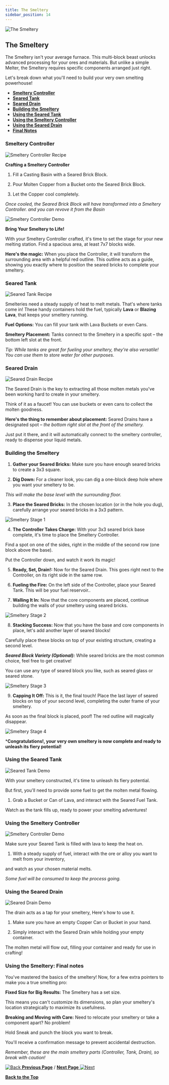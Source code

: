 ```yaml
---
title: The Smeltery
sidebar_position: 14
---
```


![The Smeltery](../_assets/images/tinkers-smeltery.png)

## The Smeltery

The Smeltery isn't your average furnace. This multi-block beast unlocks advanced processing for your ores and materials. But unlike a simple Melter, the Smeltery requires specific components arranged just right. 

Let's break down what you'll need to build your very own smelting powerhouse!

- [**Smeltery Controller**](./the_smeltery.md#smeltery-controller)
- [**Seared Tank**](./the_smeltery.md#seared-tank)
- [**Seared Drain**](./the_smeltery.md#seared-drain)
- [**Building the Smeltery**](./the_smeltery.md#building-the-smeltery)
- [**Using the Seared Tank**](./the_smeltery.md#using-the-seared-tank)
- [**Using the Smeltery Controller**](./the_smeltery.md#using-the-smeltery-controller)
- [**Using the Seared Drain**](./the_smeltery.md#using-the-seared-drain)
- [**Final Notes**](./the_smeltery.md#using-the-smeltery-final-notes)

### Smeltery Controller

![Smeltery Controller Recipe](../_assets/images/tinkers-smeltery_controller_recipe.png)

**Crafting a Smeltery Controller**

1. Fill a Casting Basin with a Seared Brick Block.

2. Pour Molten Copper from a Bucket onto the Seared Brick Block.  

3. Let the Copper cool completely.  

*Once cooled, the Seared Brick Block will have transformed into a Smeltery Controller. and you can revove it from the Basin*

![Smeltery Controller Demo](../_assets/images/tinkers-smeltery_controller_demo.png)

**Bring Your Smeltery to Life!**

With your Smeltery Controller crafted, it's time to set the stage for your new melting station. Find a spacious area, at least 7x7 blocks wide.

**Here's the magic:** When you place the Controller, it will transform the surrounding area with a helpful red outline. This outline acts as a guide, showing you exactly where to position the seared bricks to complete your smeltery.

### Seared Tank

![Seared Tank Recipe](../_assets/images/tinkers-seared_tank_recipe.png)

Smelteries need a steady supply of heat to melt metals. That's where tanks come in! These handy containers hold the fuel, typically **Lava** or **Blazing Lava**, that keeps your smeltery running.

**Fuel Options:** You can fill your tank with Lava Buckets or even Cans.

**Smeltery Placement:** Tanks connect to the Smeltery in a specific spot – the bottom left slot at the front.

*Tip: While tanks are great for fueling your smeltery, they're also versatile! You can use them to store water for other purposes.*

### Seared Drain

![Seared Drain Recipe](../_assets/images/tinkers-seared_Drain_recipe.png)

The Seared Drain is the key to extracting all those molten metals you've been working hard to create in your smeltery.

Think of it as a faucet!  You can use buckets or even cans to collect the molten goodness.

**Here's the thing to remember about placement:** Seared Drains have a designated spot – *the bottom right slot at the front of the smeltery.* 

Just put it there, and it will automatically connect to the smeltery controller, ready to dispense your liquid metals.

### Building the Smeltery

1. **Gather your Seared Bricks:** Make sure you have enough seared bricks to create a 3x3 square.

2. **Dig Down:** For a cleaner look, you can dig a one-block deep hole where you want your smeltery to be.

*This will make the base level with the surrounding floor.*

3. **Place the Seared Bricks:** In the chosen location (or in the hole you dug), carefully arrange your seared bricks in a 3x3 pattern.

![Smeltery Stage 1](../_assets/images/tinkers-smeltery_stage_1.png)

4. **The Controller Takes Charge:** With your 3x3 seared brick base complete, it's time to place the Smeltery Controller. 

Find a spot on one of the sides, right in the middle of the second row (one block above the base). 

Put the Controller down, and watch it work its magic!

5. **Ready, Set, Drain!:** Now for the Seared Drain. This goes right next to the Controller, on its right side in the same row.

6. **Fueling the Fire:** On the left side of the Controller, place your Seared Tank. This will be your fuel reservoir..

7. **Walling It In:** Now that the core components are placed, continue building the walls of your smeltery using seared bricks. 

![Smeltery Stage 2](../_assets/images/tinkers-smeltery_stage_2.png)

8. **Stacking Success:** Now that you have the base and core components in place, let's add another layer of seared blocks! 

Carefully place these blocks on top of your existing structure, creating a second level.

***Seared Block Variety (Optional):*** While seared bricks are the most common choice, feel free to get creative! 

You can use any type of seared block you like, such as seared glass or seared stone.

![Smeltery Stage 3](../_assets/images/tinkers-smeltery_stage_3.png)

9. **Capping It Off:** This is it, the final touch! Place the last layer of seared blocks on top of your second level, completing the outer frame of your smeltery.

As soon as the final block is placed, poof!  The red outline will magically disappear. 

![Smeltery Stage 4](../_assets/images/tinkers-smeltery_stage_4.png)

***Congratulations!, your very own smeltery is now complete and ready to unleash its fiery potential!**

### Using the Seared Tank

![Seared Tank Demo](../_assets/images/tinkers-seared_tank_demo.png)

With your smeltery constructed, it's time to unleash its fiery potential. 

But first, you'll need to provide some fuel to get the molten metal flowing.

1. Grab a Bucket or Can of Lava, and interact with the Seared Fuel Tank. 

Watch as the tank fills up, ready to power your smelting adventures!

### Using the Smeltery Controller

![Smeltery Controller Demo](../_assets/images/tinkers-smeltery_controller_demo2.png)

Make sure your Seared Tank is filled with lava to keep the heat on.

1. With a steady supply of fuel, interact with the ore or alloy you want to melt from your inventory, 

and watch as your chosen material melts. 

*Some fuel will be consumed to keep the process going.*

### Using the Seared Drain

![Seared Drain Demo](../_assets/images/tinkers-seared_drain_demo.png)

The drain acts as a tap for your smeltery, Here's how to use it.

1. Make sure you have an empty Copper Can or Bucket in your hand.

2. Simply interact with the Seared Drain while holding your empty container. 

The molten metal will flow out, filling your container and ready for use in crafting!

### Using the Smeltery: Final notes

You've mastered the basics of the smeltery! Now, for a few extra pointers to make you a true smelting pro:

**Fixed Size for Big Results:** The Smeltery has a set size. 

This means you can't customize its dimensions, so plan your smeltery's location strategically to maximize its usefulness.

**Breaking and Moving with Care:**  Need to relocate your smeltery or take a component apart? No problem!

Hold Sneak and punch the block you want to break. 

You'll receive a confirmation message to prevent accidental destruction. 

*Remember, these are the main smeltery parts (Controller, Tank, Drain), so break with caution!*

[![Back](../_assets/images/tinkers-back.png) **Previous Page**](./tinkers_anvil.md) / [**Next Page** ![Next](../_assets/images/tinkers-next.png)](./the_nether.md)

[**Back to the Top**](./the_smeltery.md#the-smeltery)